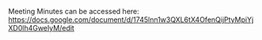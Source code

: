 Meeting Minutes can be accessed here:
https://docs.google.com/document/d/1745lnn1w3QXL6tX4OfenQijPtyMpiYjXD0lh4GweIyM/edit
